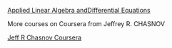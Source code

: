 

[Applied Linear Algebra andDifferential Equations](https://www.math.ust.hk/~machas/applied-linear-algebra-and-differential-equations.pdf)

More courses on Coursera from Jeffrey R. CHASNOV

[Jeff R Chasnov Coursera](https://www.coursera.org/instructor/jeffchasnov)
